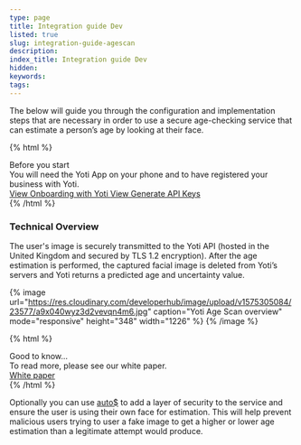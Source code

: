 ```yaml
---
type: page
title: Integration guide Dev
listed: true
slug: integration-guide-agescan
description: 
index_title: Integration guide Dev
hidden: 
keywords: 
tags: 
---
```


The below will guide you through the configuration and implementation steps that are necessary in order to use a secure age-checking service that can estimate a person’s age by looking at their face.

{% html %}
<div class="alert-BYS">
   <div class="alert-title" id="BYS">
      Before you start
   </div>
   <div class="alert-text" >
      You will need the Yoti App on your phone and to have registered your business with Yoti.
   </div>
   <div class="alert-links"> 
      <a target="_self"  href="https://developers.yoti.com/yoti/getting-started-hub"> View Onboarding with Yoti </a>
      <a  target="_self" href="https://developers.yoti.com/yoti/generating-the-api-keys"> View Generate API Keys </a> 
   </div>
</div>
{% /html %}

### Technical Overview

The user's image is securely transmitted to the Yoti API (hosted in the United Kingdom and secured by TLS 1.2 encryption). After the age estimation is performed, the captured facial image is deleted from Yoti’s servers and Yoti returns a predicted age and uncertainty value.

{% image url="https://res.cloudinary.com/developerhub/image/upload/v1575305084/23577/a9x040wyz3d2vevqn4m6.jpg" caption="Yoti Age Scan overview" mode="responsive" height="348" width="1226" %}
{% /image %}

{% html %}
<div class="alert-GTK">
    <div class="alert-title" id="GTK">
        Good to know... 
    </div>
    <div class="alert-text">
        To read more, please see our white paper.
    </div>
    <div class="alert-links"> 
        <a href="https://www.yoti.com/blog/yoti-age-scan-whitepaper/">White paper</a>
   </div>
</div>
{% /html %}

Optionally you can use [auto$](/yoti/knowledge-base-agescan) to add a layer of security to the service and ensure the user is using their own face for estimation. This will help prevent malicious users trying to user a fake image to get a higher or lower age estimation than a legitimate attempt would produce.